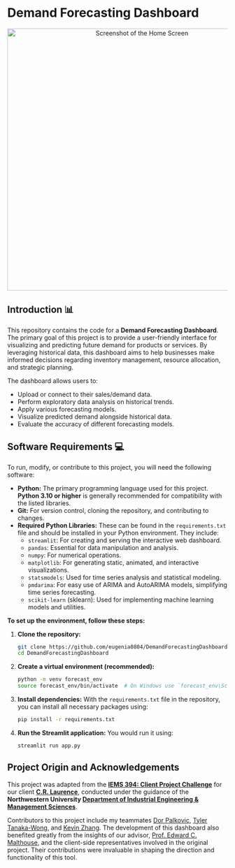 # Demand Forecasting Dashboard

<p align="center">
  <img src="https://github.com/user-attachments/assets/32cb2669-d99b-430a-9196-abe4cc30d720" width="600" alt="Screenshot of the Home Screen">
</p>

## Introduction 📊

This repository contains the code for a **Demand Forecasting Dashboard**. The primary goal of this project is to provide a user-friendly interface for visualizing and predicting future demand for products or services. By leveraging historical data, this dashboard aims to help businesses make informed decisions regarding inventory management, resource allocation, and strategic planning.

The dashboard allows users to:
* Upload or connect to their sales/demand data.
* Perform exploratory data analysis on historical trends.
* Apply various forecasting models.
* Visualize predicted demand alongside historical data.
* Evaluate the accuracy of different forecasting models.

## Software Requirements 💻

To run, modify, or contribute to this project, you will need the following software:

* **Python:** The primary programming language used for this project. **Python 3.10 or higher** is generally recommended for compatibility with the listed libraries.
* **Git:** For version control, cloning the repository, and contributing to changes.
* **Required Python Libraries:** These can be found in the `requirements.txt` file and should be installed in your Python environment. They include:
    * `streamlit`: For creating and serving the interactive web dashboard.
    * `pandas`: Essential for data manipulation and analysis.
    * `numpy`: For numerical operations.
    * `matplotlib`: For generating static, animated, and interactive visualizations.
    * `statsmodels`: Used for time series analysis and statistical modeling.
    * `pmdarima`: For easy use of ARIMA and AutoARIMA models, simplifying time series forecasting.
    * `scikit-learn` (sklearn): Used for implementing machine learning models and utilities.

**To set up the environment, follow these steps:**

1.  **Clone the repository:**
    ```bash
    git clone https://github.com/eugenia0804/DemandForecastingDashboard.git
    cd DemandForecastingDashboard
    ```

2.  **Create a virtual environment (recommended):**
    ```bash
    python -m venv forecast_env
    source forecast_env/bin/activate  # On Windows use `forecast_env\Scripts\activate`
    ```

3.  **Install dependencies:**
    With the `requirements.txt` file in the repository, you can install all necessary packages using:
    ```bash
    pip install -r requirements.txt
    ```

4.  **Run the Streamlit application:**
    You would run it using:
    ```bash
    streamlit run app.py
    ```

## Project Origin and Acknowledgements

This project was adapted from the **[IEMS 394: Client Project Challenge](https://www.mccormick.northwestern.edu/industrial/academics/undergraduate/client-project-challenge/)** for our client **[C.R. Laurence](https://www.crlaurence.com/)**, conducted under the guidance of the **Northwestern University [Department of Industrial Engineering & Management Sciences](https://www.mccormick.northwestern.edu/industrial/)**.

Contributors to this project include my teammates [Dor Palkovic](https://www.linkedin.com/in/dorpalkovic/), [Tyler Tanaka-Wong](https://www.linkedin.com/in/tyler-tanaka-wong-17a4b5266/), and [Kevin Zhang](https://www.linkedin.com/in/kevinzhangkjz/). The development of this dashboard also benefited greatly from the insights of our advisor, [Prof. Edward C. Malthouse](https://www.mccormick.northwestern.edu/research-faculty/directory/profiles/malthouse-edward.html), and the client-side representatives involved in the original project. Their contributions were invaluable in shaping the direction and functionality of this tool.
